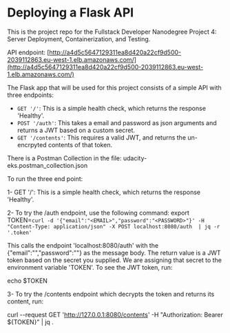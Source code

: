 # Deploying a Flask API

This is the project repo for the Fullstack Developer Nanodegree Project 4: Server Deployment, Containerization, and Testing.

API endpoint: [http://a4d5c5647129311ea8d420a22cf9d500-2039112863.eu-west-1.elb.amazonaws.com/](http://a4d5c5647129311ea8d420a22cf9d500-2039112863.eu-west-1.elb.amazonaws.com/)

The Flask app that will be used for this project consists of a simple API with three endpoints:

- `GET '/'`: This is a simple health check, which returns the response 'Healthy'. 
- `POST '/auth'`: This takes a email and password as json arguments and returns a JWT based on a custom secret.
- `GET '/contents'`: This requires a valid JWT, and returns the un-encrpyted contents of that token. 

There is a Postman Collection in the file: udacity-eks.postman_collection.json 


To run the three end point: 


1- GET '/': This is a simple health check, which returns the response 'Healthy'.



2- To try the /auth endpoint, use the following command:
    export TOKEN=`curl -d '{"email":"<EMAIL>","password":"<PASSWORD>"}' -H "Content-Type: application/json" -X POST localhost:8080/auth  | jq -r '.token'`

This calls the endpoint 'localhost:8080/auth' with the {"email":"<EMAIL>","password":"<PASSWORD>"} as the message body. The return value is a JWT token based on the secret you supplied. We are assigning that secret to the environment variable 'TOKEN'. To see the JWT token, run:

echo $TOKEN


3- To try the /contents endpoint which decrypts the token and returns its content, run:

curl --request GET 'http://127.0.0.1:8080/contents' -H "Authorization: Bearer ${TOKEN}" | jq .


